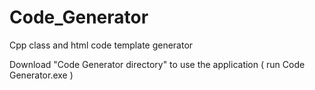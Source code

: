 # Code_Generator
Cpp class and html code template generator 


Download "Code Generator directory" to use the application ( run Code Generator.exe )
